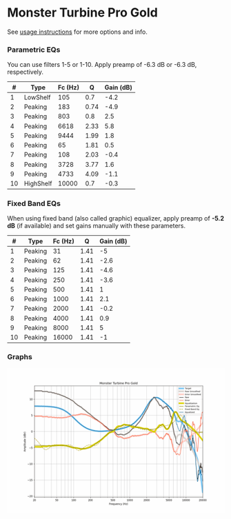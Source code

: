 # Monster Turbine Pro Gold
See [usage instructions](https://github.com/jaakkopasanen/AutoEq#usage) for more options and info.

### Parametric EQs
You can use filters 1-5 or 1-10. Apply preamp of -6.3 dB or -6.3 dB, respectively.

|   # | Type      |   Fc (Hz) |    Q |   Gain (dB) |
|-----|-----------|-----------|------|-------------|
|   1 | LowShelf  |       105 | 0.7  |        -4.2 |
|   2 | Peaking   |       183 | 0.74 |        -4.9 |
|   3 | Peaking   |       803 | 0.8  |         2.5 |
|   4 | Peaking   |      6618 | 2.33 |         5.8 |
|   5 | Peaking   |      9444 | 1.99 |         1.8 |
|   6 | Peaking   |        65 | 1.81 |         0.5 |
|   7 | Peaking   |       108 | 2.03 |        -0.4 |
|   8 | Peaking   |      3728 | 3.77 |         1.6 |
|   9 | Peaking   |      4733 | 4.09 |        -1.1 |
|  10 | HighShelf |     10000 | 0.7  |        -0.3 |

### Fixed Band EQs
When using fixed band (also called graphic) equalizer, apply preamp of **-5.2 dB** (if available) and set gains manually with these parameters.

|   # | Type    |   Fc (Hz) |    Q |   Gain (dB) |
|-----|---------|-----------|------|-------------|
|   1 | Peaking |        31 | 1.41 |        -5   |
|   2 | Peaking |        62 | 1.41 |        -2.6 |
|   3 | Peaking |       125 | 1.41 |        -4.6 |
|   4 | Peaking |       250 | 1.41 |        -3.6 |
|   5 | Peaking |       500 | 1.41 |         1   |
|   6 | Peaking |      1000 | 1.41 |         2.1 |
|   7 | Peaking |      2000 | 1.41 |        -0.2 |
|   8 | Peaking |      4000 | 1.41 |         0.9 |
|   9 | Peaking |      8000 | 1.41 |         5   |
|  10 | Peaking |     16000 | 1.41 |        -1   |

### Graphs
![](./Monster%20Turbine%20Pro%20Gold.png)
